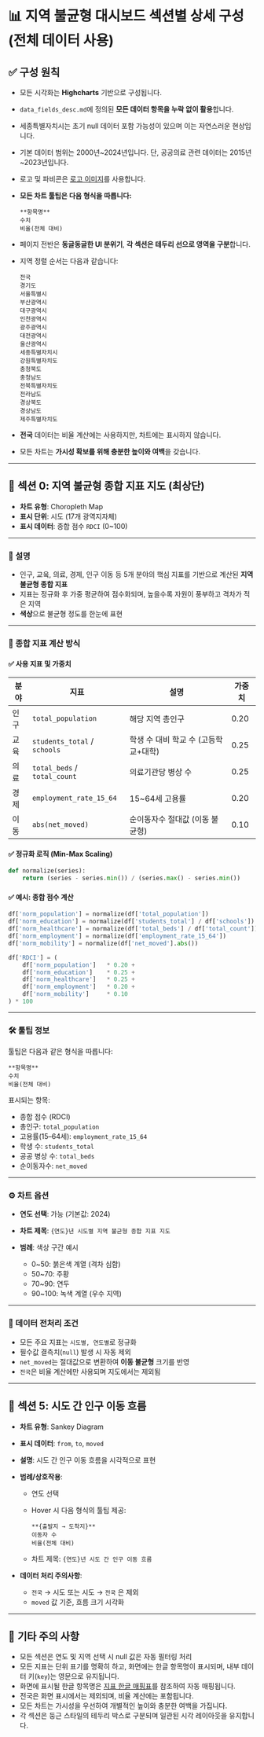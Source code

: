 # 📊 지역 불균형 대시보드 섹션별 상세 구성 (전체 데이터 사용)

## ✅ 구성 원칙

-   모든 시각화는 **Highcharts** 기반으로 구성됩니다.
-   `data_fields_desc.md`에 정의된 **모든 데이터 항목을 누락 없이 활용**합니다.
-   세종특별자치시는 초기 null 데이터 포함 가능성이 있으며 이는 자연스러운 현상입니다.
-   기본 데이터 범위는 2000년~2024년입니다. 단, 공공의료 관련 데이터는 2015년~2023년입니다.
-   로고 및 파비콘은 [로고 이미지](../logo.png)를 사용합니다.
-   **모든 차트 툴팁은 다음 형식을 따릅니다:**

    ```
    **항목명**
    수치
    비율(전체 대비)
    ```

-   페이지 전반은 **동글동글한 UI 분위기**, **각 섹션은 테두리 선으로 영역을 구분**합니다.
-   지역 정렬 순서는 다음과 같습니다:

    ```
    전국
    경기도
    서울특별시
    부산광역시
    대구광역시
    인천광역시
    광주광역시
    대전광역시
    울산광역시
    세종특별자치시
    강원특별자치도
    충청북도
    충청남도
    전북특별자치도
    전라남도
    경상북도
    경상남도
    제주특별자치도
    ```

-   **전국** 데이터는 비율 계산에는 사용하지만, 차트에는 표시하지 않습니다.
-   모든 차트는 **가시성 확보를 위해 충분한 높이와 여백**을 갖습니다.

---

## 🔹 섹션 0: 지역 불균형 종합 지표 지도 (최상단)

-   **차트 유형**: Choropleth Map
-   **표시 단위**: 시도 (17개 광역지자체)
-   **표시 데이터**: 종합 점수 `RDCI` (0\~100)

---

### 📌 설명

-   인구, 교육, 의료, 경제, 인구 이동 등 5개 분야의 핵심 지표를 기반으로 계산된 **지역 불균형 종합 지표**
-   지표는 정규화 후 가중 평균하여 점수화되며, 높을수록 자원이 풍부하고 격차가 적은 지역
-   **색상**으로 불균형 정도를 한눈에 표현

---

### 🧮 종합 지표 계산 방식

#### ✅ 사용 지표 및 가중치

| 분야 | 지표                         | 설명                                 | 가중치 |
| ---- | ---------------------------- | ------------------------------------ | ------ |
| 인구 | `total_population`           | 해당 지역 총인구                     | 0.20   |
| 교육 | `students_total` / `schools` | 학생 수 대비 학교 수 (고등학교+대학) | 0.25   |
| 의료 | `total_beds` / `total_count` | 의료기관당 병상 수                   | 0.25   |
| 경제 | `employment_rate_15_64`      | 15\~64세 고용률                      | 0.20   |
| 이동 | `abs(net_moved)`             | 순이동자수 절대값 (이동 불균형)      | 0.10   |

#### ✅ 정규화 로직 (Min-Max Scaling)

```python
def normalize(series):
    return (series - series.min()) / (series.max() - series.min())
```

#### ✅ 예시: 종합 점수 계산

```python
df['norm_population'] = normalize(df['total_population'])
df['norm_education'] = normalize(df['students_total'] / df['schools'])
df['norm_healthcare'] = normalize(df['total_beds'] / df['total_count'])
df['norm_employment'] = normalize(df['employment_rate_15_64'])
df['norm_mobility'] = normalize(df['net_moved'].abs())

df['RDCI'] = (
    df['norm_population']   * 0.20 +
    df['norm_education']    * 0.25 +
    df['norm_healthcare']   * 0.25 +
    df['norm_employment']   * 0.20 +
    df['norm_mobility']     * 0.10
) * 100
```

---

### 🛠 툴팁 정보

툴팁은 다음과 같은 형식을 따릅니다:

```
**항목명**
수치
비율(전체 대비)
```

표시되는 항목:

-   종합 점수 (RDCI)
-   총인구: `total_population`
-   고용률(15–64세): `employment_rate_15_64`
-   학생 수: `students_total`
-   공공 병상 수: `total_beds`
-   순이동자수: `net_moved`

---

### ⚙️ 차트 옵션

-   **연도 선택**: 가능 (기본값: 2024)
-   **차트 제목**: `{연도}년 시도별 지역 불균형 종합 지표 지도`
-   **범례**: 색상 구간 예시

    -   0\~50: 붉은색 계열 (격차 심함)
    -   50\~70: 주황
    -   70\~90: 연두
    -   90\~100: 녹색 계열 (우수 지역)

---

### 🧹 데이터 전처리 조건

-   모든 주요 지표는 `시도별, 연도별`로 정규화
-   필수값 결측치(`null`) 발생 시 자동 제외
-   `net_moved`는 절대값으로 변환하여 **이동 불균형** 크기를 반영
-   `전국`은 비율 계산에만 사용되며 지도에서는 제외됨

---

## 🔹 섹션 5: 시도 간 인구 이동 흐름

-   **차트 유형**: Sankey Diagram
-   **표시 데이터**: `from`, `to`, `moved`
-   **설명**: 시도 간 인구 이동 흐름을 시각적으로 표현
-   **범례/상호작용**:

    -   연도 선택
    -   Hover 시 다음 형식의 툴팁 제공:

        ```
        **{출발지 → 도착지}**
        이동자 수
        비율(전체 대비)
        ```

    -   차트 제목: `{연도}년 시도 간 인구 이동 흐름`

-   **데이터 처리 주의사항**:

    -   `전국` → 시도 또는 시도 → `전국` 은 제외
    -   `moved` 값 기준, 흐름 크기 시각화

---

## 📝 기타 주의 사항

-   모든 섹션은 연도 및 지역 선택 시 null 값은 자동 필터링 처리
-   모든 지표는 단위 표기를 명확히 하고, 화면에는 한글 항목명이 표시되며, 내부 데이터 키(`key`)는 영문으로 유지됩니다.
-   화면에 표시될 한글 항목명은 [지표 한글 매핑표](region-insight_label_map.md)를 참조하여 자동 매핑됩니다.
-   전국은 화면 표시에서는 제외되며, 비율 계산에는 포함됩니다.
-   모든 차트는 가시성을 우선하여 개별적인 높이와 충분한 여백을 가집니다.
-   각 섹션은 둥근 스타일의 테두리 박스로 구분되며 일관된 시각 레이아웃을 유지합니다.
